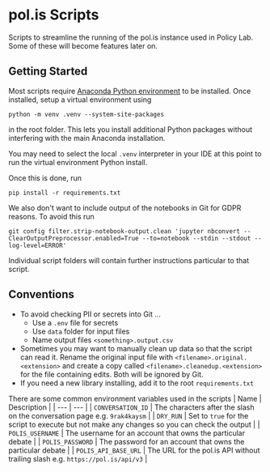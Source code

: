 # pol.is Scripts

Scripts to streamline the running of the pol.is instance used in Policy Lab. Some of these will become features later on.

## Getting Started

Most scripts require [Anaconda Python environment](https://www.anaconda.com/) to be installed. Once installed, setup a virtual environment using

```
python -m venv .venv --system-site-packages
```

in the root folder. This lets you install additional Python packages without interfering with the main Anaconda installation.

You may need to select the local `.venv` interpreter in your IDE at this point to run the virtual environment Python install.

Once this is done, run

```
pip install -r requirements.txt
```

We also don't want to include output of the notebooks in Git for GDPR reasons. To avoid this run 

```
git config filter.strip-notebook-output.clean 'jupyter nbconvert --ClearOutputPreprocessor.enabled=True --to=notebook --stdin --stdout --log-level=ERROR'
```

Individual script folders will contain further instructions particular to that script.

## Conventions

* To avoid checking PII or secrets into Git ...
  * Use a `.env` file for secrets
  * Use `data` folder for input files
  * Name output files `<something>.output.csv`
* Sometimes you may want to manually clean up data so that the script can read it. Rename the original input file with `<filename>.original.<extension>` and create a copy called `<filename>.cleanedup.<extension>` for the file containing edits. Both will be ignored by Git.
* If you need a new library installing, add it to the root `requirements.txt`

There are some common environment variables used in the scripts
| Name | Description |
| --- | --- |
| `CONVERSATION_ID` | The characters after the slash on the conversation page e.g. `9rak4kaysm` |
| `DRY_RUN` | Set to `true` for the script to execute but not make any changes so you can check the output |
| `POLIS_USERNAME` | The username for an account that owns the particular debate |
| `POLIS_PASSWORD` | The password for an account that owns the particular debate |
| `POLIS_API_BASE_URL` | The URL for the pol.is API without trailing slash e.g. `https://pol.is/api/v3` |
